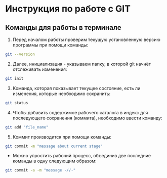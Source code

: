 # Инструкция по работе с GIT

## Команды для работы в терминале
1. Перед началом работы проверим текущую установленную версию программы при помощи команды:
```sh 
git --version
```
2. Далее, инициализация - указываем папку, в которой git начнёт отслеживать изменения:
```sh
git init
```
3. Команда, которая показывает текущее состояние, есть ли изменения, которые необходимо сохранить:
```sh
git status
```
4. Чтобы добавить содержимое рабочего каталога в индекс для последующего сохранения (коммита), необходимо ввести команду:
```sh
git add "file_name"
```
5. Коммит производится при помощи команды:
```sh
git commit -m "message about current stage"
```
* Можно упростить рабочий процесс, объединив две последние команды в одну следующим образом:
```sh
git commit -a -m "message -//-"
```

